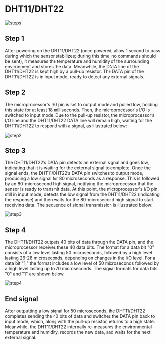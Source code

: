 # DHT11/DHT22

![steps](https://raw.githubusercontent.com/rust-dd/embedded-dht-rs/refs/heads/main/docs/dht11_22_steps.png)

## Step 1

After powering on the DHT11/DHT22 (once powered, allow 1 second to pass during which the sensor stabilizes; during this time, no commands should be sent), it measures the temperature and humidity of the surrounding environment and stores the data. Meanwhile, the DATA line of the DHT11/DHT22 is kept high by a pull-up resistor. The DATA pin of the DHT11/DHT22 is in input mode, ready to detect any external signals.

## Step 2

The microprocessor's I/O pin is set to output mode and pulled low, holding this state for at least 18 milliseconds. Then, the microprocessor's I/O is switched to input mode. Due to the pull-up resistor, the microprocessor’s I/O line and the DHT11/DHT22 DATA line will remain high, waiting for the DHT11/DHT22 to respond with a signal, as illustrated below:

![step2](https://raw.githubusercontent.com/rust-dd/embedded-dht-rs/refs/heads/main/docs/dht11_22_step2.png)


## Step 3

The DHT11/DHT22’s DATA pin detects an external signal and goes low, indicating that it is waiting for the external signal to complete. Once the signal ends, the DHT11/DHT22’s DATA pin switches to output mode, producing a low signal for 80 microseconds as a response. This is followed by an 80-microsecond high signal, notifying the microprocessor that the sensor is ready to transmit data. At this point, the microprocessor's I/O pin, still in input mode, detects the low signal from the DHT11/DHT22 (indicating the response) and then waits for the 80-microsecond high signal to start receiving data. The sequence of signal transmission is illustrated below:

![step3](https://raw.githubusercontent.com/rust-dd/embedded-dht-rs/refs/heads/main/docs/dht11_22_step3.png)

## Step 4

The DHT11/DHT22 outputs 40 bits of data through the DATA pin, and the microprocessor receives these 40 data bits. The format for a data bit "0" consists of a low level lasting 50 microseconds, followed by a high level lasting 26-28 microseconds, depending on changes in the I/O level. For a data bit "1," the format includes a low level of 50 microseconds followed by a high level lasting up to 70 microseconds. The signal formats for data bits "0" and "1" are shown below.

![step4](https://raw.githubusercontent.com/rust-dd/embedded-dht-rs/refs/heads/main/docs/dht11_22_step4.png)

## End signal

After outputting a low signal for 50 microseconds, the DHT11/DHT22 completes sending the 40 bits of data and switches the DATA pin back to input mode, which, along with the pull-up resistor, returns to a high state. Meanwhile, the DHT11/DHT22 internally re-measures the environmental temperature and humidity, records the new data, and waits for the next external signal.
